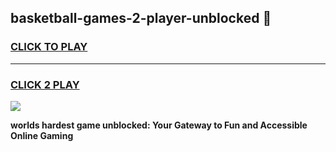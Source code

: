 
## basketball-games-2-player-unblocked 👋
<h3>
<a href="https://premium.freeplayer.one?title=basketball-games-2-player-unblocked&ref=14F">CLICK TO PLAY</a></h3>
<hr>

<h3>
<a href="https://premium.freeplayer.one?title=basketball-games-2-player-unblocked&ref=14F">CLICK 2 PLAY</a>
  
</h3>

<a href="https://premium.freeplayer.one?title=basketball-games-2-player-unblocked&ref=12F/"><img src="https://clearcache.store/games.png"></a>


**worlds hardest game unblocked: Your Gateway to Fun and Accessible Online Gaming**
